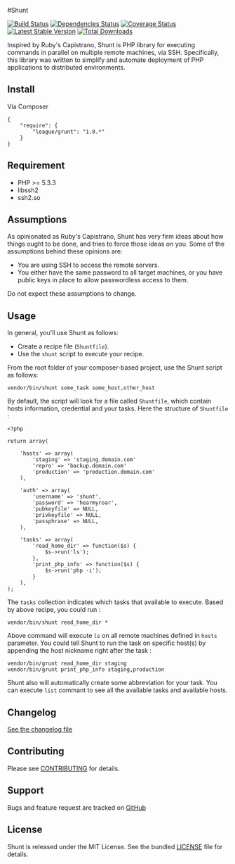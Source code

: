 #Shunt

[![Build Status](https://secure.travis-ci.org/php-loep/grunt.png?branch=master)](http://travis-ci.org/php-loep/grunt) [![Dependencies Status](https://d2xishtp1ojlk0.cloudfront.net/d/6064030)](http://depending.in/php-loep/grunt) [![Coverage Status](https://coveralls.io/repos/php-loep/grunt/badge.png?branch=master)](https://coveralls.io/r/php-loep/grunt?branch=master) [![Latest Stable Version](https://poser.pugx.org/league/grunt/v/stable.png)](https://packagist.org/packages/league/grunt) [![Total Downloads](https://poser.pugx.org/league/grunt/downloads.png)](https://packagist.org/packages/league/grunt)

Inspired by Ruby's Capistrano, Shunt is PHP library for executing commands in parallel on multiple remote machines, via SSH. Specifically, this library was written to simplify and automate deployment of PHP applications to distributed environments.

## Install

Via Composer

    {
        "require": {
            "league/grunt": "1.0.*"
        }
    }
    
## Requirement

* PHP >= 5.3.3
* libssh2
* ssh2.so

## Assumptions

As opinionated as Ruby's Capistrano, Shunt has very firm ideas about how things ought to be done, and tries to force those ideas on you. Some of the assumptions behind these opinions are:

* You are using SSH to access the remote servers.
* You either have the same password to all target machines, or you have public keys in place to allow passwordless access to them.

Do not expect these assumptions to change.

## Usage
In general, you'll use Shunt as follows:

* Create a recipe file (`Shuntfile`).
* Use the `shunt` script to execute your recipe.

From the root folder of your composer-based project, use the Shunt script as follows:

	vendor/bin/shunt some_task some_host,other_host

By default, the script will look for a file called `Shuntfile`, which contain hosts information, credential and your tasks. Here the structure of `Shuntfile` :

	<?php

	return array(

		'hosts' => array(
			'staging' => 'staging.domain.com'
			'repro' => 'backup.domain.com'
			'production' => 'production.domain.com'
		),

		'auth' => array(
			'username' => 'shunt',
			'password' => 'hearmyroar',
			'pubkeyfile' => NULL,
			'privkeyfile' => NULL,
			'passphrase' => NULL,
		),

		'tasks' => array(
			'read_home_dir' => function($s) {
				$s->run('ls');
			},
			'print_php_info' => function($s) {
				$s->run('php -i');
			}
		),
	);

The `tasks` collection indicates which tasks that available to execute. Based by above recipe, you could run :

	vendor/bin/shunt read_home_dir *

Above command will execute `ls` on all remote machines defined in `hosts` parameter. You could tell Shunt to run the task on specific host(s) by appending the host nickname right after the task :

	vendor/bin/grunt read_home_dir staging
	vendor/bin/grunt print_php_info staging,production

Shunt also will automatically create some abbreviation for your task. You can execute `list` commant to see all the available tasks and available hosts.

Changelog
---------

[See the changelog file](https://github.com/php-loep/grunt/blob/master/CHANGELOG.md)

Contributing
------------

Please see [CONTRIBUTING](https://github.com/php-loep/grunt/blob/master/CONTRIBUTING.md) for details.

Support
-------

Bugs and feature request are tracked on [GitHub](https://github.com/php-loep/grunt/issues)


License
-------

Shunt is released under the MIT License. See the bundled
[LICENSE](https://github.com/php-loep/grunt/blob/master/LICENSE) file for details.
